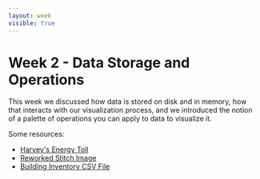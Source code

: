 ```yaml
---
layout: week
visible: true
---
```


# Week 2 - Data Storage and Operations

This week we discussed how data is stored on disk and in memory, how that
interacts with our visualization process, and we introduced the notion of a
palette of operations you can apply to data to visualize it.

Some resources:

 * [Harvey's Energy Toll](https://www.axios.com/the-latest-on-harveys-energy-toll-2479055875.html)
 * <a href="../week01/images/stitch_reworked.png" download>Reworked Stitch Image</a>
 * <a href="building_inventory.csv" download>Building Inventory CSV File</a>

